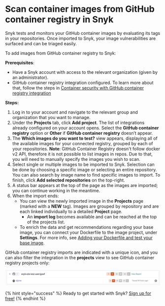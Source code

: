 # Scan container images from GitHub container registry in Snyk

Snyk tests and monitors your GitHub container images by evaluating its tags in your repositories. Once imported to Snyk, your image vulnerabilities are surfaced and can be triaged easily.

To add images from GitHub container registry to Snyk:

**Prerequisites**:

* Have a Snyk account with access to the relevant organization \(given by an administrator\).
* GitHub container registry integration configured. To learn more about that, follow the steps in [Container security with GitHub container registry integration](snyk-container/image-scanning-library/github-container-registry-image-scanning/container-security-with-github-container-registry-integration)

**Steps:**

1. Log in to your account and navigate to the relevant group and organization that you want to manage. 
2. Under the **Projects** tab, click **Add project**. The list of integrations already configured on your account opens. Select the **GitHub container registry** option or **Other** if **GitHub container registry** doesn’t appear.
3. The **Which images do you want to test?** view appears, displaying all of the available images for your connected registry, grouped by each of your repositories. **Note**: GitHub Container Registry doesn't follow docker v2 API, therefore it is not possible to list images in repos. Due to that, you will need to manually specify the images you wish to scan.
4. Select single or multiple images to be imported to Snyk. Selection can be done by choosing a specific image or selecting an entire repository. You can also search by image name to find specific images to import. To finish, click **Add selected repositories** on the top-right.
5. A status bar appears at the top of the page as the images are imported; you can continue working in the meantime.
6. When the import ends:
   * You can view the newly imported image in the **Projects** page \(marked with a **NEW** tag\). Images are grouped by repository and are each linked individually to a detailed **Project** page.
     * An **import log** becomes available and can be reached at the top of the projects list. 
   * To enrich the data and get recommendations regarding your base image, you can connect your Dockerfile to the image project, under **Settings**. For more info, see [Adding your Dockerfile and test your base image](https://support.snyk.io/hc/articles/360003916218#UUID-9ab347a6-8af0-ef6c-5ebd-cec21fbfab29).

GitHub container registry imports are indicated with a unique icon, and you can also filter the integration in the **projects** view to see GitHub container registry projects only:

![](../../../.gitbook/assets/mceclip1-5-.png)

{% hint style="success" %}
Ready to get started with Snyk? [Sign up for free!](https://snyk.io/login?cta=sign-up&loc=footer&page=support_docs_page)
{% endhint %}

